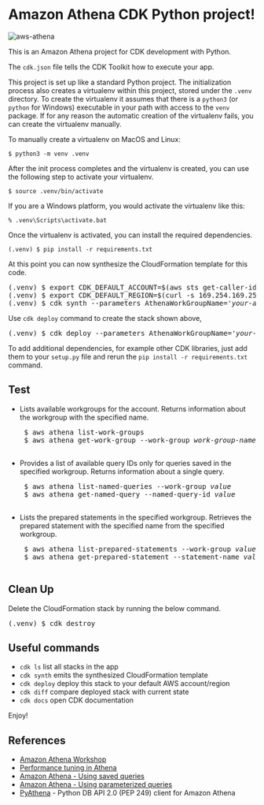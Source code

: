 
# Amazon Athena CDK Python project!

![aws-athena](./aws-athena-arch.svg)

This is an Amazon Athena project for CDK development with Python.

The `cdk.json` file tells the CDK Toolkit how to execute your app.

This project is set up like a standard Python project.  The initialization
process also creates a virtualenv within this project, stored under the `.venv`
directory.  To create the virtualenv it assumes that there is a `python3`
(or `python` for Windows) executable in your path with access to the `venv`
package. If for any reason the automatic creation of the virtualenv fails,
you can create the virtualenv manually.

To manually create a virtualenv on MacOS and Linux:

```
$ python3 -m venv .venv
```

After the init process completes and the virtualenv is created, you can use the following
step to activate your virtualenv.

```
$ source .venv/bin/activate
```

If you are a Windows platform, you would activate the virtualenv like this:

```
% .venv\Scripts\activate.bat
```

Once the virtualenv is activated, you can install the required dependencies.

```
(.venv) $ pip install -r requirements.txt
```

At this point you can now synthesize the CloudFormation template for this code.

<pre>
(.venv) $ export CDK_DEFAULT_ACCOUNT=$(aws sts get-caller-identity --query Account --output text)
(.venv) $ export CDK_DEFAULT_REGION=$(curl -s 169.254.169.254/latest/dynamic/instance-identity/document | jq -r .region)
(.venv) $ cdk synth --parameters AthenaWorkGroupName='<i>your-athena-work-group-name</i>'
</pre>

Use `cdk deploy` command to create the stack shown above,

<pre>
(.venv) $ cdk deploy --parameters AthenaWorkGroupName='<i>your-athena-work-group-name</i>'
</pre>

To add additional dependencies, for example other CDK libraries, just add
them to your `setup.py` file and rerun the `pip install -r requirements.txt`
command.

## Test

 * Lists available workgroups for the account. Returns information about the workgroup with the specified name.
    <pre>
    $ aws athena list-work-groups
    $ aws athena get-work-group --work-group <i>work-group-name</i>
    </pre>
 * Provides a list of available query IDs only for queries saved in the specified workgroup. Returns information about a single query.
    <pre>
    $ aws athena list-named-queries --work-group <i>value</i>
    $ aws athena get-named-query --named-query-id <i>value</i>
    </pre>
 * Lists the prepared statements in the specified workgroup. Retrieves the prepared statement with the specified name from the specified workgroup.
    <pre>
    $ aws athena list-prepared-statements --work-group <i>value</i>
    $ aws athena get-prepared-statement --statement-name <i>value</i> --work-group <i>value</i>
    </pre>

## Clean Up

Delete the CloudFormation stack by running the below command.

<pre>
(.venv) $ cdk destroy
</pre>

## Useful commands

 * `cdk ls`          list all stacks in the app
 * `cdk synth`       emits the synthesized CloudFormation template
 * `cdk deploy`      deploy this stack to your default AWS account/region
 * `cdk diff`        compare deployed stack with current state
 * `cdk docs`        open CDK documentation

Enjoy!

## References

 * [Amazon Athena Workshop](https://athena-in-action.workshop.aws/)
 * [Performance tuning in Athena](https://docs.aws.amazon.com/athena/latest/ug/performance-tuning.html)
 * [Amazon Athena - Using saved queries](https://docs.aws.amazon.com/athena/latest/ug/saved-queries.html)
 * [Amazon Athena - Using parameterized queries](https://docs.aws.amazon.com/athena/latest/ug/querying-with-prepared-statements.html)
 * [PyAthena](https://github.com/laughingman7743/PyAthena/) - Python DB API 2.0 (PEP 249) client for Amazon Athena

